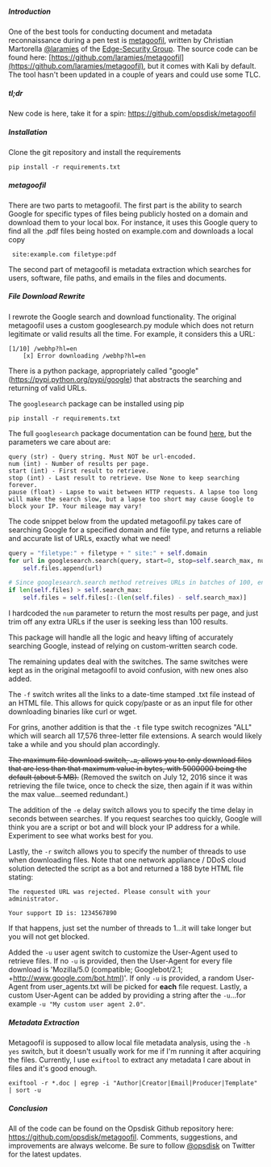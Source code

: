 ##### Introduction

One of the best tools for conducting document and metadata reconnaissance during a pen test is [metagoofil](http://www.edge-security.com/metagoofil.php), written by Christian Martorella [@laramies](http://twitter.com/laramies) of the [Edge-Security Group](http://www.edge-security.com/).  The source code can be found here: [https://github.com/laramies/metagoofil](https://github.com/laramies/metagoofil), but it comes with Kali by default.  The tool hasn't been updated in a couple of years and could use some TLC.

##### tl;dr
New code is here, take it for a spin: https://github.com/opsdisk/metagoofil

##### Installation

Clone the git repository and install the requirements

```
pip install -r requirements.txt
```

##### metagoofil
There are two parts to metagoofil.  The first part is the ability to search Google for specific types of files being publicly hosted on a domain and download them to your local box.  For instance, it uses this Google query to find all the .pdf files being hosted on example.com and downloads a local copy

     site:example.com filetype:pdf

The second part of metagoofil is metadata extraction which searches for users, software, file paths, and emails in the files and documents.

##### File Download Rewrite

I rewrote the Google search and download functionality.  The original metagoofil uses a custom googlesearch.py module which does not return legitimate or valid results all the time.  For example, it considers this a URL:

    [1/10] /webhp?hl=en
        [x] Error downloading /webhp?hl=en

There is a python package, appropriately called "google" (https://pypi.python.org/pypi/google) that abstracts the searching and returning of valid URLs.  

The `googlesearch` package can be installed using pip

```
pip install -r requirements.txt
```

The full `googlesearch` package documentation can be found [here](http://pythonhosted.org/google/), but the parameters we care about are:

    query (str) - Query string. Must NOT be url-encoded.
    num (int) - Number of results per page.
    start (int) - First result to retrieve.
    stop (int) - Last result to retrieve. Use None to keep searching forever.
    pause (float) - Lapse to wait between HTTP requests. A lapse too long will make the search slow, but a lapse too short may cause Google to block your IP. Your mileage may vary!

The code snippet below from the updated metagoofil.py takes care of searching Google for a specified domain and file type, and returns a reliable and accurate list of URLs, exactly what we need!

```python
query = "filetype:" + filetype + " site:" + self.domain
for url in googlesearch.search(query, start=0, stop=self.search_max, num=100, pause=self.delay, extra_params={'filter': '0'}, user_agent=googlesearch.get_random_user_agent()):
    self.files.append(url)

# Since googlesearch.search method retreives URLs in batches of 100, ensure the file list only contains the requested amount
if len(self.files) > self.search_max:
    self.files = self.files[:-(len(self.files) - self.search_max)]
```

I hardcoded the `num` parameter to return the most results per page, and just trim off any extra URLs if the user is seeking less than 100 results.

This package will handle all the logic and heavy lifting of accurately searching Google, instead of relying on custom-written search code.

The remaining updates deal with the switches.  The same switches were kept as in the original metagoofil to avoid confusion, with new ones also added.  

The `-f` switch writes all the links to a date-time stamped .txt file instead of an HTML file.  This allows for quick copy/paste or as an input file for other downloading binaries like curl or wget.

For grins, another addition is that the `-t` file type switch recognizes "ALL" which will search all 17,576 three-letter file extensions.  A search would likely take a while and you should plan accordingly.

~~The maximum file download switch, `-m`, allows you to only download files that are less than that maximum value in bytes, with 5000000 being the default (about 5 MB).~~ (Removed the switch on July 12, 2016 since it was retrieving the file twice, once to check the size, then again if it was within the max value...seemed redundant.)

The addition of the `-e` delay switch allows you to specify the time delay in seconds between searches.  If you request searches too quickly, Google will think you are a script or bot and will block your IP address for a while.  Experiment to see what works best for you.

Lastly, the `-r` switch allows you to specify the number of threads to use when downloading files.  Note that one network appliance / DDoS cloud solution detected the script as a bot and returned a 188 byte HTML file stating:

    The requested URL was rejected. Please consult with your administrator.

    Your support ID is: 1234567890

If that happens, just set the number of threads to 1...it will take longer but you will not get blocked.

Added the `-u` user agent switch to customize the User-Agent used to retrieve files.  If no `-u` is provided, then the User-Agent for every file download is 'Mozilla/5.0 (compatible; Googlebot/2.1; +http://www.google.com/bot.html)'.  If only `-u` is provided, a random User-Agent from user_agents.txt will be picked for **each** file request.  Lastly, a custom User-Agent can be added by providing a string after the `-u`...for example `-u "My custom user agent 2.0"`.


##### Metadata Extraction

Metagoofil is supposed to allow local file metadata analysis, using the `-h yes` switch, but it doesn't usually work for me if I'm running it after acquiring the files. Currently, I use `exiftool` to extract any metadata I care about in files and it's good enough.

```
exiftool -r *.doc | egrep -i "Author|Creator|Email|Producer|Template" | sort -u
```

##### Conclusion
All of the code can be found on the Opsdisk Github repository here: https://github.com/opsdisk/metagoofil.  Comments, suggestions, and improvements are always welcome.  Be sure to follow [@opsdisk](https://twitter.com/opsdisk) on Twitter for the latest updates.
